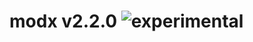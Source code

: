 
# modx v2.2.0 ![experimental](https://img.shields.io/badge/stability-experimental-EC5315.svg?style=flat)

